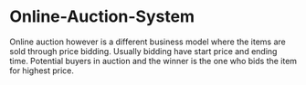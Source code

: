 # Online-Auction-System

Online auction however is a different business model where the items are sold through price bidding. Usually bidding have start price and ending time. Potential buyers in auction and the winner is the one who bids the item for highest price.
